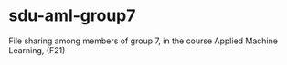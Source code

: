 # sdu-aml-group7
File sharing among members of group 7, in the course Applied Machine Learning, (F21)

